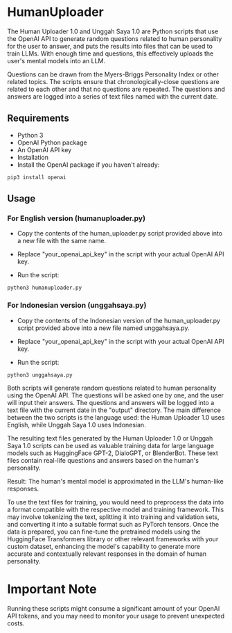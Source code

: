 # HumanUploader
The Human Uploader 1.0 and Unggah Saya 1.0 are Python scripts that use the OpenAI API to generate random questions related to human personality for the user to answer, and puts the results into files that can be used to train LLMs. With enough time and questions, this effectively uploads the user's mental models into an LLM.

Questions can be drawn from the Myers-Briggs Personality Index or other related topics. The scripts ensure that chronologically-close questions are related to each other and that no questions are repeated. The questions and answers are logged into a series of text files named with the current date.

## Requirements
- Python 3
- OpenAI Python package
- An OpenAI API key
- Installation
- Install the OpenAI package if you haven't already:

```
pip3 install openai
```

## Usage
### For English version (humanuploader.py)

- Copy the contents of the human_uploader.py script provided above into a new file with the same name.

- Replace "your_openai_api_key" in the script with your actual OpenAI API key.

- Run the script:

```
python3 humanuploader.py
```

### For Indonesian version (unggahsaya.py)
- Copy the contents of the Indonesian version of the human_uploader.py script provided above into a new file named unggahsaya.py.

- Replace "your_openai_api_key" in the script with your actual OpenAI API key.

- Run the script:

```
python3 unggahsaya.py
```

Both scripts will generate random questions related to human personality using the OpenAI API. The questions will be asked one by one, and the user will input their answers. The questions and answers will be logged into a text file with the current date in the "output" directory. The main difference between the two scripts is the language used: the Human Uploader 1.0 uses English, while Unggah Saya 1.0 uses Indonesian.

The resulting text files generated by the Human Uploader 1.0 or Unggah Saya 1.0 scripts can be used as valuable training data for large language models such as HuggingFace GPT-2, DialoGPT, or BlenderBot. These text files contain real-life questions and answers based on the human's personality.

Result: The human's mental model is approximated in the LLM's human-like responses. 

To use the text files for training, you would need to preprocess the data into a format compatible with the respective model and training framework. This may involve tokenizing the text, splitting it into training and validation sets, and converting it into a suitable format such as PyTorch tensors. Once the data is prepared, you can fine-tune the pretrained models using the HuggingFace Transformers library or other relevant frameworks with your custom dataset, enhancing the model's capability to generate more accurate and contextually relevant responses in the domain of human personality.

# Important Note
Running these scripts might consume a significant amount of your OpenAI API tokens, and you may need to monitor your usage to prevent unexpected costs.
